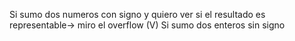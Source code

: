 Si sumo dos numeros con signo y quiero ver si el resultado es representable-> miro el overflow (V)
Si sumo dos enteros sin signo 